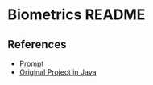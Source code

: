 # Biometrics README

## References

- [Prompt](https://github.com/BoiseState/CS321_Bioinformatics?tab=readme-ov-file)
- [Original Project in Java](https://github.com/TyWig/p4)
